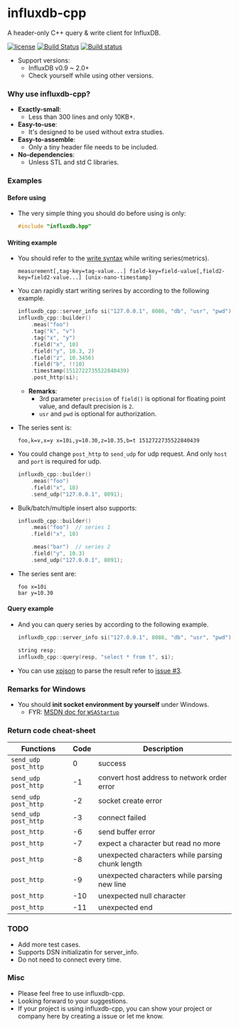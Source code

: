 # influxdb-cpp

A header-only C++ query & write client for InfluxDB.

[![license](https://img.shields.io/badge/license-MIT-brightgreen.svg?style=flat)](https://github.com/orca-zhang/influxdb-cpp/blob/master/LICENSE) [![Build Status](https://orca-zhang.semaphoreci.com/badges/influxdb-cpp/branches/master.svg?style=shields)](https://orca-zhang.semaphoreci.com/projects/influxdb-cpp)  [![Build status](https://ci.appveyor.com/api/projects/status/gusrrn0mn67q2yaj?svg=true)](https://ci.appveyor.com/project/orca-zhang/influxdb-cpp)

- Support versions:
  - InfluxDB v0.9 ~ 2.0+
  - Check yourself while using other versions.

### Why use influxdb-cpp?

- **Exactly-small**:
  - Less than 300 lines and only 10KB+.
- **Easy-to-use**:
  - It's designed to be used without extra studies.
- **Easy-to-assemble**:
  - Only a tiny header file needs to be included.
- **No-dependencies**:
  - Unless STL and std C libraries.

### Examples

#### Before using

- The very simple thing you should do before using is only:

    ```cpp
    #include "influxdb.hpp"
    ```

#### Writing example

- You should refer to the [write syntax](https://docs.influxdata.com/influxdb/v1.4/write_protocols/line_protocol_reference/) while writing series(metrics).

    ```
    measurement[,tag-key=tag-value...] field-key=field-value[,field2-key=field2-value...] [unix-nano-timestamp]
    ```


- You can rapidly start writing serires by according to the following example.

    ```cpp
    influxdb_cpp::server_info si("127.0.0.1", 8086, "db", "usr", "pwd");
    influxdb_cpp::builder()
        .meas("foo")
        .tag("k", "v")
        .tag("x", "y")
        .field("x", 10)
        .field("y", 10.3, 2)
        .field("z", 10.3456)
        .field("b", !!10)
        .timestamp(1512722735522840439)
        .post_http(si);
    ```

  - **Remarks**: 
    - 3rd parameter `precision` of `field()` is optional for floating point value, and default precision is `2`. 
    - `usr` and `pwd` is optional for authorization.

- The series sent is:

    ```
    foo,k=v,x=y x=10i,y=10.30,z=10.35,b=t 1512722735522840439
    ```

- You could change `post_http` to `send_udp` for udp request. And only `host` and `port` is required for udp.

    ```cpp
    influxdb_cpp::builder()
        .meas("foo")
        .field("x", 10)
        .send_udp("127.0.0.1", 8091);
    ```

- Bulk/batch/multiple insert also supports:

    ```cpp
    influxdb_cpp::builder()
        .meas("foo")  // series 1
        .field("x", 10)

        .meas("bar")  // series 2
        .field("y", 10.3)
        .send_udp("127.0.0.1", 8091);
    ```

- The series sent are:

    ```
    foo x=10i
    bar y=10.30
    ```

#### Query example

- And you can query series by according to the following example.

    ```cpp
    influxdb_cpp::server_info si("127.0.0.1", 8086, "db", "usr", "pwd");

    string resp;
    influxdb_cpp::query(resp, "select * from t", si);
    ```

- You can use [xpjson](https://github.com/ez8-co/xpjson) to parse the result refer to [issue #3](https://github.com/orca-zhang/influxdb-cpp/issues/3).

### **Remarks for Windows**

- You should **init socket environment by yourself** under Windows.
  - FYR: [MSDN doc for `WSAStartup`](https://msdn.microsoft.com/en-us/library/windows/desktop/ms742213(v=vs.85).aspx)
 
### Return code cheat-sheet

|Functions|Code|Description|
|-|-|-|
|`send_udp` `post_http`|0|success|
|`send_udp` `post_http`|-1|convert host address to network order error|
|`send_udp` `post_http`|-2|socket create error|
|`send_udp` `post_http`|-3|connect failed|
|`post_http`|-6|send buffer error|
|`post_http`|-7|expect a character but read no more|
|`post_http`|-8|unexpected characters while parsing chunk length|
|`post_http`|-9|unexpected characters while parsing new line|
|`post_http`|-10|unexpected null character|
|`post_http`|-11|unexpected end|

### TODO

- Add more test cases.
- Supports DSN initializatin for server_info.
- Do not need to connect every time.

### Misc

- Please feel free to use influxdb-cpp.
- Looking forward to your suggestions.
- If your project is using influxdb-cpp, you can show your project or company here by creating a issue or let me know.
